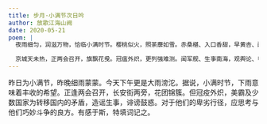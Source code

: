 ```yaml
---
title: 步月·小满节次日吟
author: 放歌江海山阙
date: 2020-05-21
poem: |
  夜雨细匀，润滋万物，恰临小满时节。樱桃似火，照荼蘼如雪。赤桑椹、入口香甜，早黄杏、酸牙还涩。河湖里，菡萏轻摇，水蜓戏侧。

  京城天未热，正两会召开，旗飘花曵。冠瘟外炽，更列强难测。闻军舰、生亊南海，观舆论、甩锅追责。须斟酌，与敌周旋良策！
---
```


昨日为小满节，昨晚细雨蒙蒙。今天下午更是大雨滂沱。据说，小满时节，下雨意味着丰收的希望。正逢两会召开，长安街两旁，花团锦簇。但冠疫外炽，美霸及少数国家为转移国内的矛盾，造谣生事，诽谤鼓惑。对于他们的卑劣行径，应思考与他们巧妙斗争的良方。有感于斯，特填词记之。

